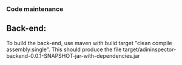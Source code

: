 ### Code maintenance

## Back-end:

To build the back-end, use maven with build target "clean compile assembly:single".
This should produce the file target/adininspector-backend-0.0.1-SNAPSHOT-jar-with-dependencies.jar


